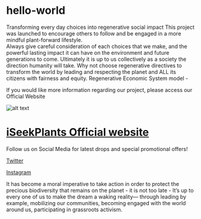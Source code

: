 # hello-world
Transforming every day choices into regenerative social impact
This project was launched to encourage others to follow and be engaged in a more mindful plant-forward lifestyle.  
Always give careful consideration of each choices that we make, and the powerful lasting impact it can have on the environment and future generations to come. 
Ultimately it is up to us collectively as a society the direction humanity will take. 
Why not choose regenerative directives to transform the world by leading and respecting the planet and ALL its citizens with fairness and equity.
Regenerative Economic System model - 

If you would like more information regarding our project, please access our Official Website 

![alt text](https://iseekplants.com/gallery/My-img8bit-com-Effect-ts1651730934.gif) 

[iSeekPlants Official website](https://iseekplants.com)
=
Follow us on Social Media for latest drops and special promotional offers!

[Twitter](https://twitter.com/jhendrikson)

[Instagram](https://instagram.com/iseekplants)

It has become a moral imperative to take action in order to protect the precious biodiversity that remains on the planet - it is not too late - It’s up to every one of us to make the dream a waking reality— through leading by example, mobilizing our communities, becoming engaged with the world around us, participating in grassroots activism. 

